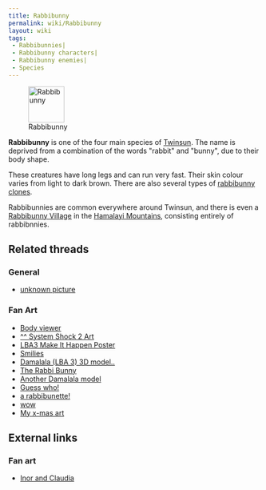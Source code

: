 ```yaml
---
title: Rabbibunny
permalink: wiki/Rabbibunny
layout: wiki
tags:
 - Rabbibunnies| 
 - Rabbibunny characters| 
 - Rabbibunny enemies| 
 - Species
---
```


<figure>
<img src="LapichonAnim.gif" title="Rabbibunny" width="72" />
<figcaption>Rabbibunny</figcaption>
</figure>

**Rabbibunny** is one of the four main species of
[Twinsun](Twinsun "wikilink"). The name is deprived from a combination
of the words "rabbit" and "bunny", due to their body shape.

These creatures have long legs and can run very fast. Their skin colour
varies from light to dark brown. There are also several types of
[rabbibunny clones](rabbibunny_clone "wikilink").

Rabbibunnies are common everywhere around Twinsun, and there is even a
[Rabbibunny Village](Rabbibunny_Village "wikilink") in the [Hamalayi
Mountains](Hamalayi_Mountains "wikilink"), consisting entirely of
rabbibnnies.

## Related threads

### General

- [unknown picture](https://forum.magicball.net/showthread.php?t=3195)

### Fan Art

- [Body viewer](https://forum.magicball.net/showthread.php?t=11154)
- [^^ System Shock 2
  Art](https://forum.magicball.net/showthread.php?t=10936)
- [LBA3 Make It Happen
  Poster](https://forum.magicball.net/showthread.php?t=10429)
- [Smilies](https://forum.magicball.net/showthread.php?t=10774)
- [Damalala (LBA 3) 3D
  model..](https://forum.magicball.net/showthread.php?t=10248)
- [The Rabbi Bunny](https://forum.magicball.net/showthread.php?t=10649)
- [Another Damalala
  model](https://forum.magicball.net/showthread.php?t=10285)
- [Guess who!](https://forum.magicball.net/showthread.php?t=10209)
- [a rabbibunette!](https://forum.magicball.net/showthread.php?t=8332)
- [wow](http://forum.magicball.net/showthread.php?p=34339#post34339)
- [My x-mas art](https://forum.magicball.net/showthread.php?t=4757)

## External links

### Fan art

- [Inor and Claudia](http://www.deviantart.com/view/11302613/)
